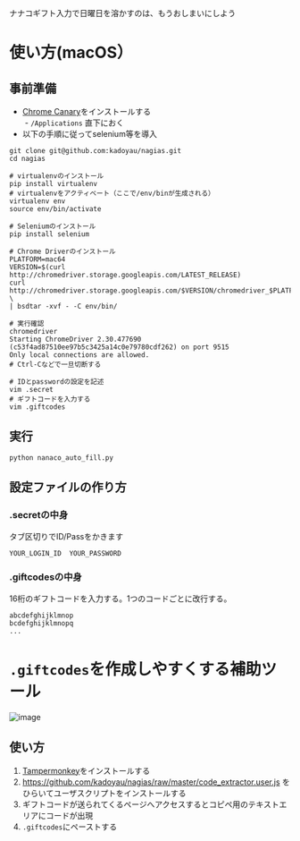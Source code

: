 ナナコギフト入力で日曜日を溶かすのは、もうおしまいにしよう

# 使い方(macOS）
## 事前準備
- [Chrome Canary](https://www.google.co.jp/chrome/browser/canary.html)をインストールする  
  - `/Applications` 直下におく
- 以下の手順に従ってselenium等を導入
```
git clone git@github.com:kadoyau/nagias.git
cd nagias

# virtualenvのインストール
pip install virtualenv
# virtualenvをアクティベート（ここで/env/binが生成される）
virtualenv env
source env/bin/activate

# Seleniumのインストール
pip install selenium

# Chrome Driverのインストール
PLATFORM=mac64
VERSION=$(curl http://chromedriver.storage.googleapis.com/LATEST_RELEASE)
curl http://chromedriver.storage.googleapis.com/$VERSION/chromedriver_$PLATFORM.zip \
| bsdtar -xvf - -C env/bin/

# 実行確認
chromedriver
Starting ChromeDriver 2.30.477690 (c53f4ad87510ee97b5c3425a14c0e79780cdf262) on port 9515
Only local connections are allowed.
# Ctrl-Cなどで一旦切断する

# IDとpasswordの設定を記述
vim .secret
# ギフトコードを入力する
vim .giftcodes 
```
## 実行
```
python nanaco_auto_fill.py
```

## 設定ファイルの作り方
### .secretの中身
タブ区切りでID/Passをかきます
```
YOUR_LOGIN_ID  YOUR_PASSWORD
```

### .giftcodesの中身
16桁のギフトコードを入力する。1つのコードごとに改行する。
```
abcdefghijklmnop
bcdefghijklmnopq
...
```

# `.giftcodes`を作成しやすくする補助ツール
![image](https://i.gyazo.com/a77e64e6781ef77aabc673cfc37e7997.png)

## 使い方
1. [Tampermonkey](http://tampermonkey.net/)をインストールする
2. https://github.com/kadoyau/nagias/raw/master/code_extractor.user.js をひらいてユーザスクリプトをインストールする
3. ギフトコードが送られてくるページへアクセスするとコピペ用のテキストエリアにコードが出現
4. `.giftcodes`にペーストする
